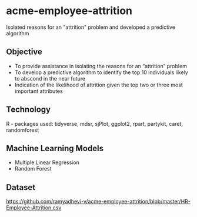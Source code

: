 # acme-employee-attrition
Isolated reasons for an "attrition" problem and developed a predictive algorithm 

## Objective
* To provide assistance in isolating the reasons for an “attrition” problem
* To develop a predictive algorithm to identify the top 10 individuals likely to abscond in the near future
* Indication of the likelihood of attrition given the top two or three most important attributes

## Technology 
R - packages used: tidyverse, mdsr, sjPlot, ggplot2, rpart, partykit, caret, randomforest

## Machine Learning Models
* Multiple Linear Regression
* Random Forest

## Dataset
https://github.com/ramyadhevi-v/acme-employee-attrition/blob/master/HR-Employee-Attrition.csv
